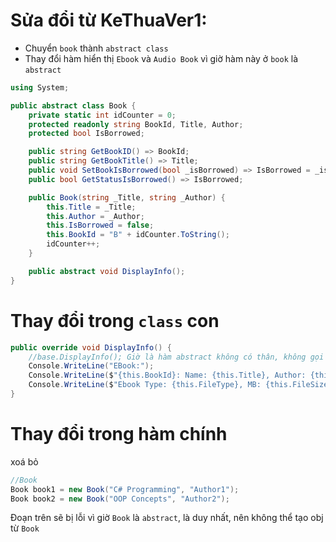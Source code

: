 # Sửa đổi từ KeThuaVer1:
- Chuyển `book` thành `abstract class`
- Thay đổi hàm hiển thị `Ebook` và `Audio Book` vì giờ hàm này ở `book` là `abstract`
```csharp
using System;

public abstract class Book {
    private static int idCounter = 0;
    protected readonly string BookId, Title, Author;
    protected bool IsBorrowed;

    public string GetBookID() => BookId;
    public string GetBookTitle() => Title;
    public void SetBookIsBorrowed(bool _isBorrowed) => IsBorrowed = _isBorrowed;
    public bool GetStatusIsBorrowed() => IsBorrowed;

    public Book(string _Title, string _Author) {
        this.Title = _Title;
        this.Author = _Author;
        this.IsBorrowed = false;
        this.BookId = "B" + idCounter.ToString();
        idCounter++;
    }

    public abstract void DisplayInfo();
}
```
# Thay đổi trong `class` con
```csharp
public override void DisplayInfo() {
    //base.DisplayInfo(); Giờ là hàm abstract không có thân, không gọi được 
    Console.WriteLine("EBook:");
    Console.WriteLine($"{this.BookId}: Name: {this.Title}, Author: {this.Author}, Status: Is Borrowed: {this.IsBorrowed}");
    Console.WriteLine($"Ebook Type: {this.FileType}, MB: {this.FileSize}");
}
```
# Thay đổi trong hàm chính
xoá bỏ
```csharp
//Book
Book book1 = new Book("C# Programming", "Author1");
Book book2 = new Book("OOP Concepts", "Author2");
````
Đoạn trên sẽ bị lỗi vì giờ `Book` là `abstract`, là duy nhất, nên không thể tạo obj từ `Book`